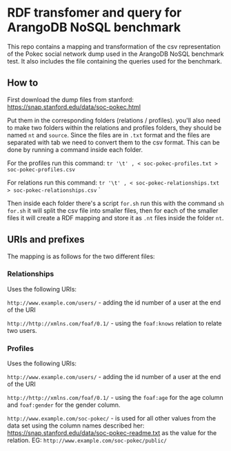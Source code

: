 # RDF transfomer and query for ArangoDB NoSQL benchmark
This repo contains a mapping and transformation of the csv representation of the Pokec social network dump used in the ArangoDB NoSQL benchmark test.
 It also includes the file containing the queries used for the benchmark.

 ## How to
 First download the dump files from stanford: https://snap.stanford.edu/data/soc-pokec.html

Put them in the corresponding folders (relations / profiles).
you'll also need to make two folders within the relations and profiles folders, they should be named `nt` and `source`.
Since the files are in `.txt` format and the files are separated with tab we need to convert them to the csv format. This can be done by running a command inside each folder. 

For the profiles run this command: `tr '\t' , < soc-pokec-profiles.txt > soc-pokec-profiles.csv`

For relations run this command: `tr '\t' , < soc-pokec-relationships.txt > soc-pokec-relationships.csv`
`

Then inside each folder there's a script `for.sh` run this with the command `sh for.sh` it will split the csv file into smaller files, then for each of the smaller files it will create a RDF mapping and store it as `.nt` files inside the folder `nt`.

## URIs and prefixes
The mapping is as follows for the two different files:

 ### Relationships
 Uses the following URIs:

`http://www.example.com/users/` - adding the id number of a user at the end of the URI

`http://http://xmlns.com/foaf/0.1/` - using the `foaf:knows` relation to relate two users.

### Profiles
Uses the following URIs:

`http://www.example.com/users/` - adding the id number of a user at the end of the URI

`http://http://xmlns.com/foaf/0.1/` - using the `foaf:age` for the age column and  `foaf:gender` for the gender column.

`http://www.example.com/soc-pokec/` - is used for all other values from the data set using the column names described her: https://snap.stanford.edu/data/soc-pokec-readme.txt as the value for the relation. EG: `http://www.example.com/soc-pokec/public/`
